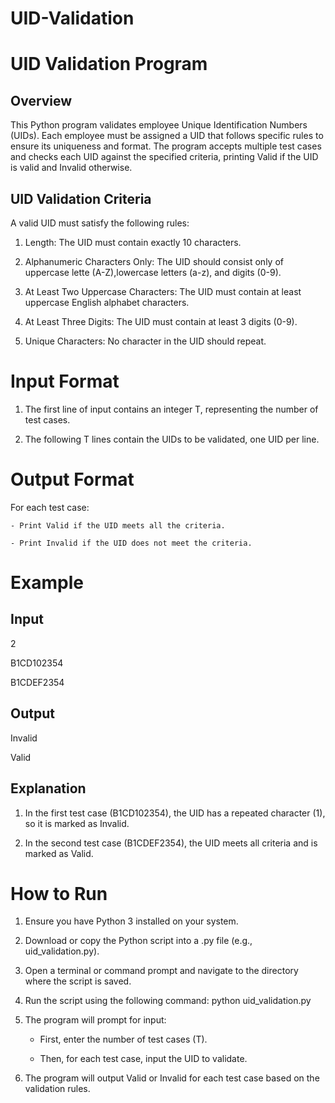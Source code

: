 # UID-Validation
# UID Validation Program

## Overview

This Python program validates employee Unique Identification Numbers (UIDs). Each employee must be assigned a UID that follows specific rules to ensure its uniqueness and format. The program accepts multiple test cases and checks each UID against the specified criteria, printing Valid if the UID is valid and Invalid otherwise.

## UID Validation Criteria

A valid UID must satisfy the following rules:

1. Length: The UID must contain exactly 10 characters.

2. Alphanumeric Characters Only: The UID should consist only of uppercase lette (A-Z),lowercase letters (a-z), and digits (0-9).

3. At Least Two Uppercase Characters: The UID must contain at least uppercase English alphabet characters.
4. At Least Three Digits: The UID must contain at least 3 digits (0-9).

5. Unique Characters: No character in the UID should repeat.


# Input Format

1. The first line of input contains an integer T, representing the number of test cases.

2. The following T lines contain the UIDs to be validated, one UID per line.


# Output Format

For each test case:

    - Print Valid if the UID meets all the criteria.

    - Print Invalid if the UID does not meet the criteria.

# Example

## Input

2

B1CD102354

B1CDEF2354

## Output

Invalid

Valid

## Explanation

1. In the first test case (B1CD102354), the UID has a repeated character (1), so it is marked as Invalid.

2. In the second test case (B1CDEF2354), the UID meets all criteria and is marked as Valid.

# How to Run

1. Ensure you have Python 3 installed on your system.

2. Download or copy the Python script into a .py file (e.g., uid_validation.py).

3. Open a terminal or command prompt and navigate to the directory where the script is saved.

4. Run the script using the following command:
   python uid_validation.py

5. The program will prompt for input:
    - First, enter the number of test cases (T).

    - Then, for each test case, input the UID to validate.

6. The program will output Valid or Invalid for each test case based on the validation rules. 